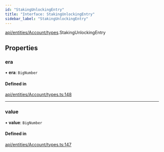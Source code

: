 ```yaml
---
id: "StakingUnlockingEntry"
title: "Interface: StakingUnlockingEntry"
sidebar_label: "StakingUnlockingEntry"
---
```


[api/entities/Account/types](../../../../../../modules/API/Entities/Account/Types/Types.md).StakingUnlockingEntry

## Properties

### era

• **era**: `BigNumber`

#### Defined in

[api/entities/Account/types.ts:148](https://github.com/PolymeshAssociation/polymesh-sdk/blob/8a9e72221/src/api/entities/Account/types.ts#L148)

___

### value

• **value**: `BigNumber`

#### Defined in

[api/entities/Account/types.ts:147](https://github.com/PolymeshAssociation/polymesh-sdk/blob/8a9e72221/src/api/entities/Account/types.ts#L147)
